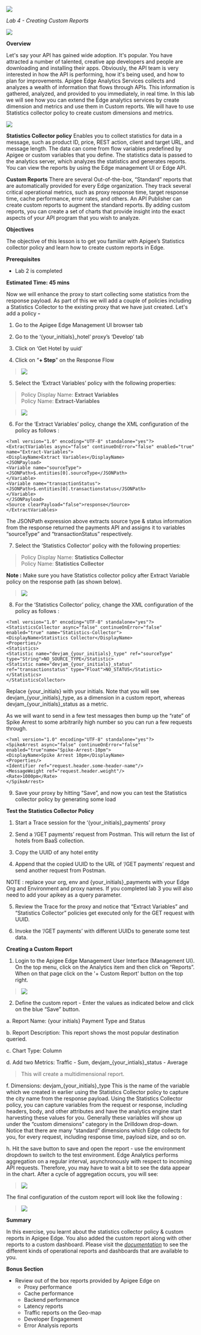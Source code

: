 ![](./media/image14.png)

*Lab 4 - Creating Custom Reports*

![](./media/image16.png)

**Overview**

Let's say your API has gained wide adoption. It's popular. You have
attracted a number of talented, creative app developers and people are
downloading and installing their apps. Obviously, the API team is very
interested in how the API is performing, how it's being used, and how to
plan for improvements. Apigee Edge Analytics Services collects and
analyzes a wealth of information that flows through APIs. This
information is gathered, analyzed, and provided to you immediately, in
real time. In this lab we will see how you can extend the Edge analytics
services by create dimension and metrics and use them in Custom reports.
We will have to use Statistics collector policy to create custom
dimensions and metrics.

![](./media/image15.png)

**Statistics Collector policy**
Enables you to collect statistics for data in a message, such as
product ID, price, REST action, client and target URL, and message
length. The data can come from flow variables predefined by Apigee or
custom variables that you define. The statistics data is passed to the
analytics server, which analyzes the statistics and generates reports.
You can view the reports by using the Edge management UI or Edge API.

**Custom Reports**
There are several Out-of-the-box, “Standard” reports that are
automatically provided for every Edge organization. They track several
critical operational metrics, such as proxy response time, target
response time, cache performance, error rates, and others. An API
Publisher can create custom reports to augment the standard reports. By
adding custom reports, you can create a set of charts that provide
insight into the exact aspects of your API program that you wish to
analyze.


**Objectives**

The objective of this lesson is to get you familiar with Apigee’s
Statistics collector policy and learn how to create custom reports in
Edge.

**Prerequisites**

- Lab 2 is completed

**Estimated Time: 45 mins**

Now we will enhance the proxy to start collecting some statistics from
the response payload. As part of this we will add a couple of policies
including a Statistics Collector to the existing proxy that we have just
created. Let's add a policy **-**

1.  Go to the Apigee Edge Management UI browser tab

2.  Go to the ‘{your_initials}\_hotel’ proxy’s ‘Develop’ tab

3.  Click on ‘Get Hotel by uuid’

4.  Click on “**+ Step**” on the Response Flow

  > ![](./media/image21.png)

5.  Select the ‘Extract Variables’ policy with the following properties:

  > Policy Display Name: **Extract Variables**<br/>
  > Policy Name: **Extract-Variables**

  > ![](./media/image27.png)

6.  For the ‘Extract Variables’ policy, change the XML configuration of
    the policy as follows :

  ```
  <?xml version="1.0" encoding="UTF-8" standalone="yes"?>
  <ExtractVariables async="false" continueOnError="false" enabled="true" name="Extract-Variables">
  <DisplayName>Extract Variables</DisplayName>
  <JSONPayload>
  <Variable name="sourceType">
  <JSONPath>$.entities[0].sourceType</JSONPath>
  </Variable>
  <Variable name="transactionStatus">
  <JSONPath>$.entities[0].transactionstatus</JSONPath>
  </Variable>
  </JSONPayload>
  <Source clearPayload="false">response</Source>
  </ExtractVariables>
  ```


  The JSONPath expression above extracts source type & status information from
  the response returned the payments API and assigns it to variables
  “sourceType” and “transactionStatus” respectively.

7.  Select the ‘Statistics Collector’ policy with the following
    properties:

  > Policy Display Name: **Statistics Collector**<br/>
  > Policy Name: **Statistics Collector**

  **Note :** Make sure you have Statistics collector policy after
Extract Variable policy on the response path (as shown below).

  > ![](./media/image17.png)

8.  For the ‘Statistics Collector’ policy, change the XML configuration
    of the policy as follows :

  ```
  <?xml version="1.0" encoding="UTF-8" standalone="yes"?>
  <StatisticsCollector async="false" continueOnError="false" enabled="true" name="Statistics-Collector">
  <DisplayName>Statistics Collector</DisplayName>
  <Properties/>
  <Statistics>
  <Statistic name="devjam_{your_initials}_type" ref="sourceType" type="String">NO_SOURCE_TYPE</Statistic>
  <Statistic name="devjam_{your_initials}_status" ref="transactionstatus" type="Float">NO_STATUS</Statistic>
  </Statistics>
  </StatisticsCollector>
  ```

  Replace {your\_initials} with your initials. Note that you will see devjam\_{your\_initials}\_type, as a dimension in a
custom report, whereas devjam_\{your\_initials}\_status as a
metric.

  As we will want to send in a few test messages then bump up the “rate” of Spike Arrest to some arbitrarily high number so
you can run a few requests through.

  ```
  <?xml version="1.0" encoding="UTF-8" standalone="yes"?>
  <SpikeArrest async="false" continueOnError="false" enabled="true"name="Spike-Arrest-10pm">
  <DisplayName>Spike Arrest 10pm</DisplayName>
  <Properties/>
  <Identifier ref="request.header.some-header-name"/>
  <MessageWeight ref="request.header.weight"/>
  <Rate>1000pm</Rate>
  </SpikeArrest>
  ```
9. Save your proxy by hitting “Save”, and now you can test the Statistics collector policy by generating some load

**Test the Statistics Collector Policy**

1.  Start a Trace session for the ‘{your_initials}_payments’ proxy

2.  Send a ‘/GET payments’ request from Postman. This will return the list
    of hotels from BaaS collection.

3.  Copy the UUID of any hotel entity

4.  Append that the copied UUID to the URL of ‘/GET payments’ request and
    send another request from Postman. 

  NOTE : replace your org, env and {your_initials}_payments with
  your Edge Org and Environment and proxy names. If you completed lab 3 you will also need to add your apikey as a query parameter.

5.  Review the Trace for the proxy and notice that “Extract Variables”
    and “Statistics Collector” policies get executed only for the GET
    request with UUID.

6.  Invoke the ‘/GET payments’ with different UUIDs to generate some test data.

**Creating a Custom Report**

1.  Login to the Apigee Edge Management User Interface (Management UI).
    On the top menu, click on the Analytics item and then click
    on “Reports”. When on that page click on the '+ Custom Report'
    button on the top right.

  > ![](./media/image13.png)

2.  Define the custom report - Enter the values as indicated below and
    click on the blue “Save” button.

  a.  Report Name: {your initials} Payment Type and Status

  b.  Report Description: This report shows the most popular destination queried.

  c.  Chart Type: Column

  d.  Add two Metrics: Traffic - Sum, devjam_{your_intials}_status - Average

  > This will create a multidimensional report.

  f.  Dimensions: devjam_{your_initials}_type
    This is the name of the variable which we created in earlier using
    the Statistics Collector policy to capture the city name from the
    response payload. Using the Statistics Collector policy, you can
    capture variables from the request or response, including headers,
    body, and other attributes and have the analytics engine start
    harvesting these values for you. Generally these variables will
    show up under the “custom dimensions” category in the
    Drilldown drop-down. Notice that there are many “standard”
    dimensions which Edge collects for you, for every request,
    including response time, payload size, and so on.

  h.  Hit the save button to save and open the report - use the environment dropdown to switch to the test environment. Edge Analytics performs aggregation on a regular interval, asynchronously with respect to incoming API requests. Therefore, you may have to wait a bit to see the data appear in the chart. After a cycle of aggregation occurs, you will see:

  > ![](./media/image19.png)

  The final configuration of the custom report will look like the
following :

  > ![](./media/image22.png)

**Summary**

In this exercise, you learnt about the statistics collector policy &
custom reports in Apigee Edge. You also added the custom report along
with other reports to a custom dashboard. Please visit the
[*documentation*](http://apigee.com/docs/api-services/content/analytics-dashboards)
to see the different kinds of operational reports and dashboards that
are available to you.

**Bonus Section**

-   Review out of the box reports provided by Apigee Edge on
    -   Proxy performance
    -   Cache performance
    -   Backend performance
    -   Latency reports
    -   Traffic reports on the Geo-map
    -   Developer Engagement
    -   Error Analysis reports
